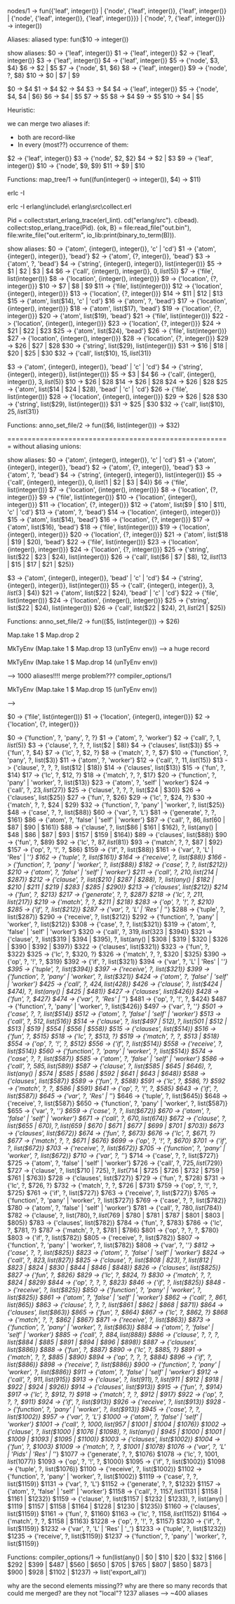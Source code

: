 nodes/1 -> 
fun({'leaf', integer()} | 
    {'node', 
        {'leaf', integer()}, 
        {'leaf', integer()} | 
        {'node', 
            {'leaf', integer()}, 
            {'leaf', integer()}}} | 
    {'node', 
        ?, 
        {'leaf', integer()}} -> integer())


Aliases:
aliased type:
fun($10 -> integer())

show aliases:
$0 -> {'leaf', integer()}
$1 -> {'leaf', integer()}
$2 -> {'leaf', integer()}
$3 -> {'leaf', integer()}
$4 -> {'leaf', integer()}
$5 -> {'node', $3, $4}
$6 -> $2 | $5
$7 -> {'node', $1, $6}
$8 -> {'leaf', integer()}
$9 -> {'node', ?, $8}
$10 -> $0 | $7 | $9



$0 -> $4
$1 -> $4
$2 -> $4
$3 -> $4
$4 -> {'leaf', integer()}
$5 -> {'node', $4, $4 | $6}
$6 -> $4 | $5
$7 -> $5
$8 -> $4
$9 -> $5
$10 -> $4 | $5

Heuristic:

we can merge two aliases if:
- both are record-like
- In every (most??) occurrence of them:

$2 -> {'leaf', integer()}
$3 -> {'node', $2, $2}
$4 -> $2 | $3
$9 -> {'leaf', integer()}
$10 -> {'node', $9, $9}
$11 -> $9 | $10

Functions:
map_tree/1 -> fun((fun(integer() -> integer()), $4) -> $11)

erlc -I

erlc -I erlang\include\ erlang\src\collect.erl


Pid = collect:start_erlang_trace(erl_lint).
cd("erlang/src").
c(bead).
collect:stop_erlang_trace(Pid).
{ok, B} = file:read_file("out.bin"), file:write_file("out.erlterm", io_lib:print(binary_to_term(B))).    

show aliases:
$0 -> {'atom', {integer(), integer()}, 'c' | 'cd'}
$1 -> {'atom', {integer(), integer()}, 'bead'}
$2 -> {'atom', {?, integer()}, 'bead'}
$3 -> {'atom', ?, 'bead'}
$4 -> {'string', {integer(), integer()}, list(integer())}
$5 -> $1 | $2 | $3 | $4
$6 -> {'call', {integer(), integer()}, $0, list($5)}
$7 -> {'file', list(integer())}
$8 -> {'location', {integer(), integer()}}
$9 -> {'location', {?, integer()}}
$10 -> $7 | $8 | $9
$11 -> {'file', list(integer())}
$12 -> {'location', {integer(), integer()}}
$13 -> {'location', {?, integer()}}
$14 -> $11 | $12 | $13
$15 -> {'atom', list($14), 'c' | 'cd'}
$16 -> {'atom', ?, 'bead'}
$17 -> {'location', {integer(), integer()}}
$18 -> {'atom', list($17), 'bead'}
$19 -> {'location', {?, integer()}}
$20 -> {'atom', list($19), 'bead'}
$21 -> {'file', list(integer())}
$22 -> {'location', {integer(), integer()}}
$23 -> {'location', {?, integer()}}
$24 -> $21 | $22 | $23
$25 -> {'atom', list($24), 'bead'}
$26 -> {'file', list(integer())}
$27 -> {'location', {integer(), integer()}}
$28 -> {'location', {?, integer()}}
$29 -> $26 | $27 | $28
$30 -> {'string', list($29), list(integer())}
$31 -> $16 | $18 | $20 | $25 | $30
$32 -> {'call', list($10), $15, list($31)}


$3 -> {'atom', {integer(), integer()}, 'bead' | 'c' | 'cd'}
$4 -> {'string', {integer(), integer()}, list(integer())}
$5 -> $3 | $4
$6 -> {'call', {integer(), integer()}, $3, list($5)}
$10 -> $26 | $28
$14 -> $26 | $28
$24 -> $26 | $28
$25 -> {'atom', list($14 | $24 | $28), 'bead' | 'c' | 'cd'}
$26 -> {'file', list(integer())}
$28 -> {'location', {integer(), integer()}}
$29 -> $26 | $28
$30 -> {'string', list($29), list(integer())}
$31 -> $25 | $30
$32 -> {'call', list($10), $25, list($31)}

Functions:
anno_set_file/2 -> fun(($6, list(integer())) -> $32)

=======================================================
without aliasing unions:

show aliases:
$0 -> {'atom', {integer(), integer()}, 'c' | 'cd'}
$1 -> {'atom', {integer(), integer()}, 'bead'}
$2 -> {'atom', {?, integer()}, 'bead'}
$3 -> {'atom', ?, 'bead'}
$4 -> {'string', {integer(), integer()}, list(integer())}
$5 -> {'call', {integer(), integer()}, $0, list($1 | $2 | $3 | $4)}
$6 -> {'file', list(integer())}
$7 -> {'location', {integer(), integer()}}
$8 -> {'location', {?, integer()}}
$9 -> {'file', list(integer())}
$10 -> {'location', {integer(), integer()}}
$11 -> {'location', {?, integer()}}
$12 -> {'atom', list($9 | $10 | $11), 'c' | 'cd'}
$13 -> {'atom', ?, 'bead'}
$14 -> {'location', {integer(), integer()}}
$15 -> {'atom', list($14), 'bead'}
$16 -> {'location', {?, integer()}}
$17 -> {'atom', list($16), 'bead'}
$18 -> {'file', list(integer())}
$19 -> {'location', {integer(), integer()}}
$20 -> {'location', {?, integer()}}
$21 -> {'atom', list($18 | $19 | $20), 'bead'}
$22 -> {'file', list(integer())}
$23 -> {'location', {integer(), integer()}}
$24 -> {'location', {?, integer()}}
$25 -> {'string', list($22 | $23 | $24), list(integer())}
$26 -> {'call', list($6 | $7 | $8), $12, list($13 | $15 | $17 | $21 | $25)}


$3 -> {'atom', {integer(), integer()}, 'bead' | 'c' | 'cd'}
$4 -> {'string', {integer(), integer()}, list(integer())}
$5 -> {'call', {integer(), integer()}, $3, list($3 | $4)}
$21 -> {'atom', list($22 | $24), 'bead' | 'c' | 'cd'}
$22 -> {'file', list(integer())}
$24 -> {'location', {integer(), integer()}}
$25 -> {'string', list($22 | $24), list(integer())}
$26 -> {'call', list($22 | $24), $21, list($21 | $25)}

Functions:
anno_set_file/2 -> fun(($5, list(integer())) -> $26)


Map.take 1 $ Map.drop 2


MkTyEnv (Map.take 1 $ Map.drop 13 (unTyEnv env))
--> a huge record

MkTyEnv (Map.take 1 $ Map.drop 14 (unTyEnv env))

--> 1000  aliases!!!!
merge problem???
compiler_options/1


 MkTyEnv (Map.take 1 $ Map.drop 15 (unTyEnv env))

 -->


 $0 -> {'file', list(integer())}
$1 -> {'location', {integer(), integer()}}
$2 -> {'location', {?, integer()}}



$0 -> {'function', ?, 'pany', ?, ?}
$1 -> {'atom', ?, 'worker'}
$2 -> {'call', ?, $1, list($5)}
$3 -> {'clause', ?, ?, ?, list($2 | $8)}
$4 -> {'clauses', list($3)}
$5 -> {'fun', ?, $4}
$7 -> {'lc', ?, $2, ?}
$8 -> {'match', ?, ?, $7}
$10 -> {'function', ?, 'pany', ?, list($3)}
$11 -> {'atom', ?, 'worker'}
$12 -> {'call', ?, $11, list($15)}
$13 -> {'clause', ?, ?, ?, list($12 | $18)}
$14 -> {'clauses', list($13)}
$15 -> {'fun', ?, $14}
$17 -> {'lc', ?, $12, ?}
$18 -> {'match', ?, ?, $17}
$20 -> {'function', ?, 'pany' | 'worker', ?, list($13)}
$23 -> {'atom', ?, 'self' | 'worker'}
$24 -> {'call', ?, $23, list($27)}
$25 -> {'clause', ?, ?, ?, list($24 | $30)}
$26 -> {'clauses', list($25)}
$27 -> {'fun', ?, $26}
$29 -> {'lc', ?, $24, ?}
$30 -> {'match', ?, ?, $24 | $29}
$32 -> {'function', ?, 'pany' | 'worker', ?, list($25)}
$48 -> {'case', ?, ?, list($88)}
$60 -> {'var', ?, 'L'}
$81 -> {'generate', ?, ?, $161}
$86 -> {'atom', ?, 'false' | 'self' | 'worker'}
$87 -> {'call', ?, $86, list($60 | $87 | $90 | $161)}
$88 -> {'clause', ?, list($86 | $161 | $162), ?, list(any() | $48 | $86 | $87 | $93 | $157 | $159 | $164)}
$89 -> {'clauses', list($88)}
$90 -> {'fun', ?, $89}
$92 -> {'lc', ?, $87, list($81)}
$93 -> {'match', ?, ?, $87 | $92}
$157 -> {'op', ?, '!', ?, $86}
$159 -> {'if', ?, list($88)}
$161 -> {'var', ?, 'L' | 'Res' | '_'}
$162 -> {'tuple', ?, list($161)}
$164 -> {'receive', ?, list($88)}
$166 -> {'function', ?, 'pany' | 'worker', ?, list($88)}
$182 -> {'case', ?, ?, list($212)}
$210 -> {'atom', ?, 'false' | 'self' | 'worker'}
$211 -> {'call', ?, $210, list($214 | $287)}
$212 -> {'clause', ?, list($210 | $287 | $288), ?, list(any() | $182 | $210 | $211 | $219 | $283 | $285 | $290)}
$213 -> {'clauses', list($212)}
$214 -> {'fun', ?, $213}
$217 -> {'generate', ?, ?, $287}
$218 -> {'lc', ?, $211, list($217)}
$219 -> {'match', ?, ?, $211 | $218}
$283 -> {'op', ?, '!', ?, $210}
$285 -> {'if', ?, list($212)}
$287 -> {'var', ?, 'L' | 'Res' | '_'}
$288 -> {'tuple', ?, list($287)}
$290 -> {'receive', ?, list($212)}
$292 -> {'function', ?, 'pany' | 'worker', ?, list($212)}
$308 -> {'case', ?, ?, list($321)}
$319 -> {'atom', ?, 'false' | 'self' | 'worker'}
$320 -> {'call', ?, $319, list($323 | $394)}
$321 -> {'clause', ?, list($319 | $394 | $395), ?, list(any() | $308 | $319 | $320 | $326 | $390 | $392 | $397)}
$322 -> {'clauses', list($321)}
$323 -> {'fun', ?, $322}
$325 -> {'lc', ?, $320, ?}
$326 -> {'match', ?, ?, $320 | $325}
$390 -> {'op', ?, '!', ?, $319}
$392 -> {'if', ?, list($321)}
$394 -> {'var', ?, 'L' | 'Res' | '_'}
$395 -> {'tuple', ?, list($394)}
$397 -> {'receive', ?, list($321)}
$399 -> {'function', ?, 'pany' | 'worker', ?, list($321)}
$424 -> {'atom', ?, 'false' | 'self' | 'worker'}
$425 -> {'call', ?, $424, list($428)}
$426 -> {'clause', ?, list($424 | $474), ?, list(any() | $425 | $481)}
$427 -> {'clauses', list($426)}
$428 -> {'fun', ?, $427}
$474 -> {'var', ?, 'Res' | '_'}
$481 -> {'op', ?, '!', ?, $424}
$487 -> {'function', ?, 'pany' | 'worker', ?, list($426)}
$497 -> {'var', ?, '_'}
$501 -> {'case', ?, ?, list($514)}
$512 -> {'atom', ?, 'false' | 'self' | 'worker'}
$513 -> {'call', ?, $512, list($516)}
$514 -> {'clause', ?, list($497 | $512), ?, list($501 | $512 | $513 | $519 | $554 | $556 | $558)}
$515 -> {'clauses', list($514)}
$516 -> {'fun', ?, $515}
$518 -> {'lc', ?, $513, ?}
$519 -> {'match', ?, ?, $513 | $518}
$554 -> {'op', ?, '!', ?, $512}
$556 -> {'if', ?, list($514)}
$558 -> {'receive', ?, list($514)}
$560 -> {'function', ?, 'pany' | 'worker', ?, list($514)}
$574 -> {'case', ?, ?, list($587)}
$585 -> {'atom', ?, 'false' | 'self' | 'worker'}
$586 -> {'call', ?, $585, list($589)}
$587 -> {'clause', ?, list($585 | $645 | $646), ?, list(any() | $574 | $585 | $586 | $592 | $641 | $643 | $648)}
$588 -> {'clauses', list($587)}
$589 -> {'fun', ?, $588}
$591 -> {'lc', ?, $586, ?}
$592 -> {'match', ?, ?, $586 | $591}
$641 -> {'op', ?, '!', ?, $585}
$643 -> {'if', ?, list($587)}
$645 -> {'var', ?, 'Res' | '_'}
$646 -> {'tuple', ?, list($645)}
$648 -> {'receive', ?, list($587)}
$650 -> {'function', ?, 'pany' | 'worker', ?, list($587)}
$655 -> {'var', ?, '_'}
$659 -> {'case', ?, ?, list($672)}
$670 -> {'atom', ?, 'false' | 'self' | 'worker'}
$671 -> {'call', ?, $670, list($674)}
$672 -> {'clause', ?, list($655 | $670), ?, list($659 | $670 | $671 | $677 | $699 | $701 | $703)}
$673 -> {'clauses', list($672)}
$674 -> {'fun', ?, $673}
$676 -> {'lc', ?, $671, ?}
$677 -> {'match', ?, ?, $671 | $676}
$699 -> {'op', ?, '!', ?, $670}
$701 -> {'if', ?, list($672)}
$703 -> {'receive', ?, list($672)}
$705 -> {'function', ?, 'pany' | 'worker', ?, list($672)}
$710 -> {'var', ?, '_'}
$714 -> {'case', ?, ?, list($727)}
$725 -> {'atom', ?, 'false' | 'self' | 'worker'}
$726 -> {'call', ?, $725, list($729)}
$727 -> {'clause', ?, list($710 | $725), ?, list($714 | $725 | $726 | $732 | $759 | $761 | $763)}
$728 -> {'clauses', list($727)}
$729 -> {'fun', ?, $728}
$731 -> {'lc', ?, $726, ?}
$732 -> {'match', ?, ?, $726 | $731}
$759 -> {'op', ?, '!', ?, $725}
$761 -> {'if', ?, list($727)}
$763 -> {'receive', ?, list($727)}
$765 -> {'function', ?, 'pany' | 'worker', ?, list($727)}
$769 -> {'case', ?, ?, list($782)}
$780 -> {'atom', ?, 'false' | 'self' | 'worker'}
$781 -> {'call', ?, $780, list($784)}
$782 -> {'clause', ?, list($780), ?, list($769 | $780 | $781 | $787 | $801 | $803 | $805)}
$783 -> {'clauses', list($782)}
$784 -> {'fun', ?, $783}
$786 -> {'lc', ?, $781, ?}
$787 -> {'match', ?, ?, $781 | $786}
$801 -> {'op', ?, ?, ?, $780}
$803 -> {'if', ?, list($782)}
$805 -> {'receive', ?, list($782)}
$807 -> {'function', ?, 'pany' | 'worker', ?, list($782)}
$808 -> {'var', ?, '_'}
$812 -> {'case', ?, ?, list($825)}
$823 -> {'atom', ?, 'false' | 'self' | 'worker'}
$824 -> {'call', ?, $823, list($827)}
$825 -> {'clause', ?, list($808 | $823), ?, list($812 | $823 | $824 | $830 | $844 | $846 | $848)}
$826 -> {'clauses', list($825)}
$827 -> {'fun', ?, $826}
$829 -> {'lc', ?, $824, ?}
$830 -> {'match', ?, ?, $824 | $829}
$844 -> {'op', ?, ?, ?, $823}
$846 -> {'if', ?, list($825)}
$848 -> {'receive', ?, list($825)}
$850 -> {'function', ?, 'pany' | 'worker', ?, list($825)}
$861 -> {'atom', ?, 'false' | 'self' | 'worker'}
$862 -> {'call', ?, $861, list($865)}
$863 -> {'clause', ?, ?, ?, list($861 | $862 | $868 | $871)}
$864 -> {'clauses', list($863)}
$865 -> {'fun', ?, $864}
$867 -> {'lc', ?, $862, ?}
$868 -> {'match', ?, ?, $862 | $867}
$871 -> {'receive', ?, list($863)}
$873 -> {'function', ?, 'pany' | 'worker', ?, list($863)}
$884 -> {'atom', ?, 'false' | 'self' | 'worker'}
$885 -> {'call', ?, $884, list($888)}
$886 -> {'clause', ?, ?, ?, list($884 | $885 | $891 | $894 | $896 | $898)}
$887 -> {'clauses', list($886)}
$888 -> {'fun', ?, $887}
$890 -> {'lc', ?, $885, ?}
$891 -> {'match', ?, ?, $885 | $890}
$894 -> {'op', ?, ?, ?, $884}
$896 -> {'if', ?, list($886)}
$898 -> {'receive', ?, list($886)}
$900 -> {'function', ?, 'pany' | 'worker', ?, list($886)}
$911 -> {'atom', ?, 'false' | 'self' | 'worker'}
$912 -> {'call', ?, $911, list($915)}
$913 -> {'clause', ?, list($911), ?, list($911 | $912 | $918 | $922 | $924 | $926)}
$914 -> {'clauses', list($913)}
$915 -> {'fun', ?, $914}
$917 -> {'lc', ?, $912, ?}
$918 -> {'match', ?, ?, $912 | $917}
$922 -> {'op', ?, ?, ?, $911}
$924 -> {'if', ?, list($913)}
$926 -> {'receive', ?, list($913)}
$928 -> {'function', ?, 'pany' | 'worker', ?, list($913)}
$945 -> {'case', ?, ?, list($1002)}
$957 -> {'var', ?, 'L'}
$1000 -> {'atom', ?, 'false' | 'self' | 'worker'}
$1001 -> {'call', ?, $1000, list($957 | $1001 | $1004 | $1076)}
$1002 -> {'clause', ?, list($1000 | $1076 | $1098), ?, list(any() | $945 | $1000 | $1001 | $1009 | $1093 | $1095 | $1100)}
$1003 -> {'clauses', list($1002)}
$1004 -> {'fun', ?, $1003}
$1009 -> {'match', ?, ?, $1001 | $1078}
$1076 -> {'var', ?, 'L' | 'Pids' | 'Res' | '_'}
$1077 -> {'generate', ?, ?, $1076}
$1078 -> {'lc', ?, $1001, list($1077)}
$1093 -> {'op', ?, '!', ?, $1000}
$1095 -> {'if', ?, list($1002)}
$1098 -> {'tuple', ?, list($1076)}
$1100 -> {'receive', ?, list($1002)}
$1102 -> {'function', ?, 'pany' | 'worker', ?, list($1002)}
$1119 -> {'case', ?, ?, list($1159)}
$1131 -> {'var', ?, 'L'}
$1152 -> {'generate', ?, ?, $1232}
$1157 -> {'atom', ?, 'false' | 'self' | 'worker'}
$1158 -> {'call', ?, $1157, list($1131 | $1158 | $1161 | $1232)}
$1159 -> {'clause', ?, list($1157 | $1232 | $1233), ?, list(any() | $1119 | $1157 | $1158 | $1164 | $1228 | $1230 | $1235)}
$1160 -> {'clauses', list($1159)}
$1161 -> {'fun', ?, $1160}
$1163 -> {'lc', ?, $1158, list($1152)}
$1164 -> {'match', ?, ?, $1158 | $1163}
$1228 -> {'op', ?, '!', ?, $1157}
$1230 -> {'if', ?, list($1159)}
$1232 -> {'var', ?, 'L' | 'Res' | '_'}
$1233 -> {'tuple', ?, list($1232)}
$1235 -> {'receive', ?, list($1159)}
$1237 -> {'function', ?, 'pany' | 'worker', ?, list($1159)}

Functions:
compiler_options/1 -> fun(list(any() | $0 | $10 | $20 | $32 | $166 | $292 | $399 | $487 | $560 | $650 | $705 | $765 | $807 | $850 | $873 | $900 | $928 | $1102 | $1237) -> list('export_all'))

why are the second elements missing??
why are there so many records that could me merged? are they not "local"?
1237 aliases --> ~400 aliases